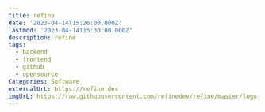 ```yaml
---
title: refine
date: '2023-04-14T15:26:00.000Z'
lastmod: '2023-04-14T15:30:00.000Z'
description: refine
tags:
  - backend
  - frontend
  - github
  - opensource
Categories: Software
externalUrL: https://refine.dev
imgUrL: https://raw.githubusercontent.com/refinedev/refine/master/logo.png
---
```

